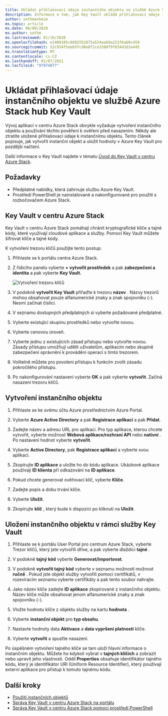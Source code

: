 ```yaml
---
title: Ukládat přihlašovací údaje instančního objektu ve službě Azure Stack hub Key Vault
description: Informace o tom, jak Key Vault ukládá přihlašovací údaje instančního objektu do centra Azure Stack
author: sethmanheim
ms.topic: article
ms.date: 06/09/2020
ms.author: sethm
ms.lastreviewed: 01/16/2020
ms.openlocfilehash: e1409105c0682552875a524aab9a222f6ab0c459
ms.sourcegitcommit: 52c934f5eeb5fcd8e8f2ce3380f9f03443d1e445
ms.translationtype: MT
ms.contentlocale: cs-CZ
ms.lasthandoff: 01/07/2021
ms.locfileid: "97974077"
---
```

# <a name="store-service-principal-credentials-in-azure-stack-hub-key-vault"></a>Ukládat přihlašovací údaje instančního objektu ve službě Azure Stack hub Key Vault

Vývoj aplikací v centru Azure Stack obvykle vyžaduje vytvoření instančního objektu a používání těchto pověření k ověření před nasazením. Někdy ale ztratíte uložené přihlašovací údaje k instančnímu objektu. Tento článek popisuje, jak vytvořit instanční objekt a uložit hodnoty v Azure Key Vault pro pozdější načtení.

Další informace o Key Vault najdete v tématu [Úvod do Key Vault v centru Azure Stack](azure-stack-key-vault-intro.md).

## <a name="prerequisites"></a>Požadavky

- Předplatné nabídky, která zahrnuje službu Azure Key Vault.
- Prostředí PowerShell je nainstalované a nakonfigurované pro použití s rozbočovačem Azure Stack.

## <a name="key-vault-in-azure-stack-hub"></a>Key Vault v centru Azure Stack

Key Vault v centru Azure Stack pomáhají chránit kryptografické klíče a tajné kódy, které využívají cloudové aplikace a služby. Pomocí Key Vault můžete šifrovat klíče a tajné kódy.

K vytvoření trezoru klíčů použijte tento postup:

1. Přihlaste se k portálu centra Azure Stack.

2. Z řídicího panelu vyberte **+ vytvořit prostředek** a pak **zabezpečení a identita** a pak vyberte **Key Vault.**

   ![Vytvoření trezoru klíčů](media/azure-stack-key-vault-store-credentials/create-key-vault.png)

3. V podokně **vytvořit Key Vault** přiřaďte k trezoru **název** . Názvy trezorů mohou obsahovat pouze alfanumerické znaky a znak spojovníku (-). Nesmí začínat číslicí.

4. V seznamu dostupných předplatných si vyberte požadované předplatné.

5. Vyberte existující skupinu prostředků nebo vytvořte novou.

6. Vyberte cenovou úroveň.

7. Vyberte jednu z existujících zásad přístupu nebo vytvořte novou. Zásady přístupu umožňují udělit uživatelům, aplikacím nebo skupině zabezpečení oprávnění k provádění operací s tímto trezorem.

8. Volitelně můžete pro povolení přístupu k funkcím zvolit zásadu pokročilého přístupu.

9. Po nakonfigurování nastavení vyberte **OK** a pak vyberte **vytvořit**. Začíná nasazení trezoru klíčů.

## <a name="create-a-service-principal"></a>Vytvoření instančního objektu

1. Přihlaste se ke svému účtu Azure prostřednictvím Azure Portal.

2. Vyberte **Azure Active Directory** a pak **Registrace aplikací** a pak **Přidat**.

3. Zadejte název a adresu URL pro aplikaci. Pro typ aplikace, kterou chcete vytvořit, vyberte možnost **Webová aplikace/rozhraní API** nebo **nativní** . Po nastavení hodnot vyberte **vytvořit**.

4. Vyberte **Active Directory**, pak **Registrace aplikací** a vyberte svou aplikaci.

5. Zkopírujte **ID aplikace** a uložte ho do kódu aplikace. Ukázkové aplikace používají **ID klienta** při odkazování na **ID aplikace**.

6. Pokud chcete generovat ověřovací klíč, vyberte **Klíče**.

7. Zadejte popis a dobu trvání klíče.

8. Vyberte **Uložit**.

9. Zkopírujte **klíč** , který bude k dispozici po kliknutí na **Uložit**.

## <a name="store-the-service-principal-inside-key-vault"></a>Uložení instančního objektu v rámci služby Key Vault

1. Přihlaste se k portálu User Portal pro centrum Azure Stack, vyberte Trezor klíčů, který jste vytvořili dříve, a pak vyberte dlaždici **tajné** .

2. V podokně **tajný kód** vyberte **Generovat/importovat**.

3. V podokně **vytvořit tajný kód** vyberte v seznamu možností možnost **ručně** . Pokud jste objekt služby vytvořili pomocí certifikátů, v rozevíracím seznamu vyberte certifikáty a pak tento soubor nahrajte.

4. Jako název klíče zadejte **ID aplikace** zkopírované z instančního objektu. Název klíče může obsahovat jenom alfanumerické znaky a znak spojovníku (-).

5. Vložte hodnotu klíče z objektu služby na kartu **hodnota** .

6. Vyberte **instanční objekt** pro **typ obsahu**.

7. Nastavte hodnoty data **Aktivace** a **data vypršení platnosti** klíče.

8. Vyberte **vytvořit** a spusťte nasazení.

Po úspěšném vytvoření tajného klíče se tam uloží hlavní informace o instančním objektu. Můžete ho kdykoli vybrat v **tajných klíčích** a zobrazit nebo upravit jeho vlastnosti. Oddíl **Properties** obsahuje identifikátor tajného kódu, který je identifikátor URI (Uniform Resource Identifier), který používají externí aplikace pro přístup k tomuto tajnému kódu.

## <a name="next-steps"></a>Další kroky

- [Použití instančních objektů](../operator/azure-stack-create-service-principals.md)
- [Správa Key Vault v centru Azure Stack na portálu](azure-stack-key-vault-manage-portal.md)  
- [Správa Key Vault v centru Azure Stack pomocí prostředí PowerShell](azure-stack-key-vault-manage-powershell.md)
